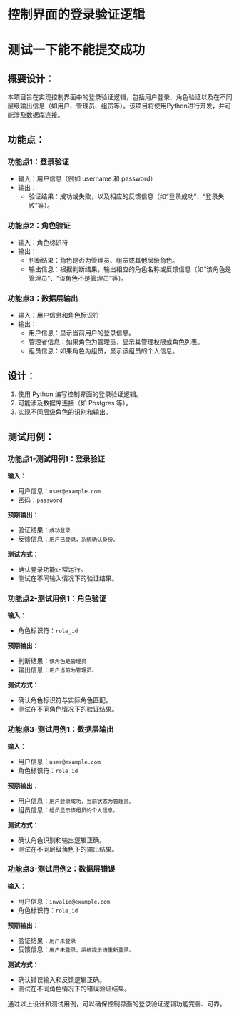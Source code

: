 
# 控制界面的登录验证逻辑
# 测试一下能不能提交成功
## 概要设计：
本项目旨在实现控制界面中的登录验证逻辑，包括用户登录、角色验证以及在不同层级输出信息（如用户、管理员、组员等）。该项目将使用Python进行开发，并可能涉及数据库连接。

## 功能点：

### 功能点1：登录验证
- 输入：用户信息（例如 username 和 password）
- 输出：
  - 验证结果：成功或失败，以及相应的反馈信息（如“登录成功”、“登录失败”等）。
  
### 功能点2：角色验证
- 输入：角色标识符
- 输出：
  - 判断结果：角色是否为管理员、组员或其他层级角色。
  - 输出信息：根据判断结果，输出相应的角色名称或反馈信息（如“该角色是管理员”、“该角色不是管理员”等）。

### 功能点3：数据层输出
- 输入：用户信息和角色标识符
- 输出：
  - 用户信息：显示当前用户的登录信息。
  - 管理者信息：如果角色为管理员，显示其管理权限或角色列表。
  - 组员信息：如果角色为组员，显示该组员的个人信息。

## 设计：
1. 使用 Python 编写控制界面的登录验证逻辑。
2. 可能涉及数据库连接（如 Postgres 等）。
3. 实现不同层级角色的识别和输出。

## 测试用例：

### 功能点1-测试用例1：登录验证
**输入**：
- 用户信息：`user@example.com`
- 密码：`password`

**预期输出**：
- 验证结果：`成功登录`
- 反馈信息：`用户已登录，系统确认身份。`

**测试方式**：
- 确认登录功能正常运行。
- 测试在不同输入情况下的验证结果。

### 功能点2-测试用例1：角色验证
**输入**：
- 角色标识符：`role_id`

**预期输出**：
- 判断结果：`该角色是管理员`
- 输出信息：`用户当前为管理员。`

**测试方式**：
- 确认角色标识符与实际角色匹配。
- 测试在不同角色情况下的验证结果。

### 功能点3-测试用例1：数据层输出
**输入**：
- 用户信息：`user@example.com`
- 角色标识符：`role_id`

**预期输出**：
- 用户信息：`用户登录成功，当前状态为管理员。`
- 组员信息：`组员显示该组员的个人信息。`

**测试方式**：
- 确认角色识别和输出逻辑正确。
- 测试在不同层级角色下的输出结果。

### 功能点3-测试用例2：数据层错误
**输入**：
- 用户信息：`invalid@example.com`
- 角色标识符：`role_id`

**预期输出**：
- 验证结果：`用户未登录`
- 反馈信息：`用户未登录，系统提示请重新登录。`

**测试方式**：
- 确认错误输入和反馈逻辑正确。
- 测试在不同角色情况下的错误验证结果。

通过以上设计和测试用例，可以确保控制界面的登录验证逻辑功能完善、可靠。